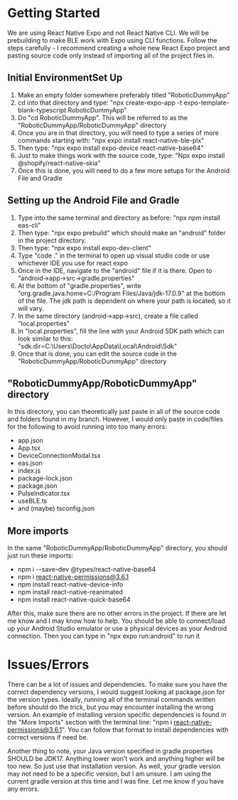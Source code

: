 # Getting Started

We are using React Native Expo and not React Native CLI. We will be prebuilding to make BLE work with Expo using CLI functions.
Follow the steps carefully - I recommend creating a whole new React Expo project and pasting source code only instead of importing all of the project files in.

## Initial EnvironmentSet Up
1. Make an empty folder somewhere preferably titled "RoboticDummyApp"
2. cd into that directory and type: "npx create-expo-app -t expo-template-blank-typescript RoboticDummyApp"
3. Do "cd RoboticDummyApp". This will be referred to as the "RoboticDummyApp/RoboticDummyApp" directory
4. Once you are in that directory, you will need to type a series of more commands starting with: "npx expo install react-native-ble-plx"
5. Then type: "npx expo install expo-device react-native-base64"
6. Just to make things work with the source code, type: "Npx expo install @shopify/react-native-skia"
7. Once this is done, you will need to do a few more setups for the Android File and Gradle

## Setting up the Android File and Gradle
1. Type into the same terminal and directory as before: "npx npm install eas-cli"
2. Then type: "npx expo prebuild" which should make an "android" folder in the project directory.
3. Then type: "npx expo install expo-dev-client"
4. Type "code ." in the terminal to open up visual studio code or use whichever IDE you use for react expo
5. Once in the IDE, navigate to the "android" file if it is there. Open to "android->app->src->gradle.properties"
6. At the bottom of "gradle.properties", write "org.gradle.java.home=C:/Program Files/Java/jdk-17.0.9" at the bottom of the file. The jdk path is dependent on where your path is located, so it will vary.
7. In the same directory (android->app->src), create a file called "local.properties"
8. In "local.properties", fill the line with your Android SDK path which can look similar to this: "sdk.dir=C:\\Users\\Docto\\AppData\\Local\\Android\\Sdk"
9. Once that is done, you can edit the source code in the "RoboticDummyApp/RoboticDummyApp" directory

## "RoboticDummyApp/RoboticDummyApp" directory
In this directory, you can theoretically just paste in all of the source code and folders found in my branch. However, I would only paste in code/files for the following to
avoid running into too many errors:
- app.json
- App.tsx
- DeviceConnectionModal.tsx
- eas.json
- index.js
- package-lock.json
- package.json
- PulseIndicator.tsx
- useBLE.ts
- and (maybe) tsconfig.json

## More imports
In the same "RoboticDummyApp/RoboticDummyApp" directory, you should just run these imports:
- npm i --save-dev @types/react-native-base64
- npm i react-native-permissions@3.6.1
- npm install react-native-device-info
- npm install react-native-reanimated
- npm install react-native-quick-base64

After this, make sure there are no other errors in the project. If there are let me know and I may know how to help. You should be able to connect/load up your Android Studio emulator
or use a physical devices as your Android connection. Then you can type in "npx expo run:android" to run it

# Issues/Errors
There can be a lot of issues and dependencies. To make sure you have the correct dependency versions, I would suggest looking at package.json for the version types. Ideally, running all of the terminal commands
written before should do the trick, but you may encounter installing the wrong version. An example of installing version specific dependencies is found in the "More Imports" section with the terminal line:
"npm i react-native-permissions@3.6.1". You can follow that format to install dependencies with correct versions if need be.

Another thing to note, your Java version specified in gradle.properties SHOULD be JDK17. Anything lower won't work and anything higher will be too new. So just use that installation version. As well,
your gradle version may not need to be a specific version, but I am unsure. I am using the current gradle version at this time and I was fine. Let me know if you have any errors.
